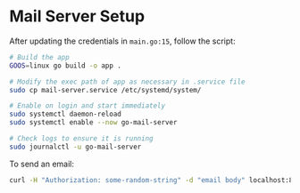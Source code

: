 # Mail Server Setup

After updating the credentials in `main.go:15`, follow the script:

```sh
# Build the app
GOOS=linux go build -o app .

# Modify the exec path of app as necessary in .service file
sudo cp mail-server.service /etc/systemd/system/

# Enable on login and start immediately
sudo systemctl daemon-reload
sudo systemctl enable --now go-mail-server

# Check logs to ensure it is running
sudo journalctl -u go-mail-server
```

To send an email:

```sh
curl -H "Authorization: some-random-string" -d "email body" localhost:8080
```
